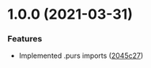# 1.0.0 (2021-03-31)


### Features

* Implemented .purs imports ([2045c27](https://github.com/Mateiadrielrafael/esbuild-plugin-purescript/commit/2045c27ba598f74cf8c458f6580c591f59c3c7e2))
